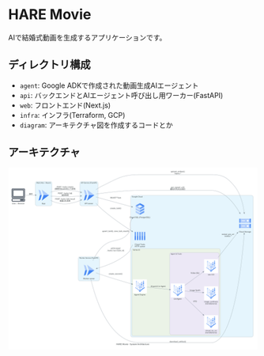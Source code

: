 # HARE Movie

AIで結婚式動画を生成するアプリケーションです。

## ディレクトリ構成

- `agent`: Google ADKで作成された動画生成AIエージェント
- `api`: バックエンドとAIエージェント呼び出し用ワーカー(FastAPI)
- `web`: フロントエンド(Next.js)
- `infra`: インフラ(Terraform, GCP)
- `diagram`: アーキテクチャ図を作成するコードとか

## アーキテクチャ

![arch](diagram/haremovie_architecture.png)
